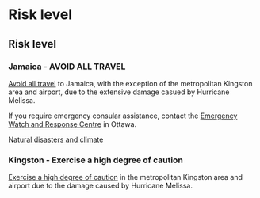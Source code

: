 # Risk level

## Risk level

### Jamaica - AVOID ALL TRAVEL

[Avoid all travel](#levels "Risk Levels") to Jamaica, with the exception of the metropolitan Kingston area and airport, due to the extensive damage casued by Hurricane Melissa.

If you require emergency consular assistance, contact the [Emergency Watch and Response Centre](http://travel.gc.ca/assistance/emergency-assistance) in Ottawa.

[Natural disasters and climate](https://travel.gc.ca/destinations/jamaica#disasters)

### Kingston - Exercise a high degree of caution

[Exercise a high degree of caution](#levels "Risk Levels") in the metropolitan Kingston area and airport due to the damage caused by Hurricane Melissa.